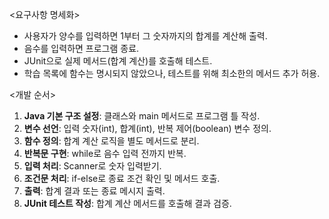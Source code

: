 <요구사항 명세화>

- 사용자가 양수를 입력하면 1부터 그 숫자까지의 합계를 계산해 출력.
- 음수를 입력하면 프로그램 종료.
- JUnit으로 실제 메서드(합계 계산)를 호출해 테스트.
- 학습 목록에 함수는 명시되지 않았으나, 테스트를 위해 최소한의 메서드 추가 허용.

<개발 순서>

1. **Java 기본 구조 설정**: 클래스와 main 메서드로 프로그램 틀 작성.
2. **변수 선언**: 입력 숫자(int), 합계(int), 반복 제어(boolean) 변수 정의.
3. **함수 정의**: 합계 계산 로직을 별도 메서드로 분리.
4. **반복문 구현**: while로 음수 입력 전까지 반복.
5. **입력 처리**: Scanner로 숫자 입력받기.
6. **조건문 처리**: if-else로 종료 조건 확인 및 메서드 호출.
7. **출력**: 합계 결과 또는 종료 메시지 출력.
8. **JUnit 테스트 작성**: 합계 계산 메서드를 호출해 결과 검증.